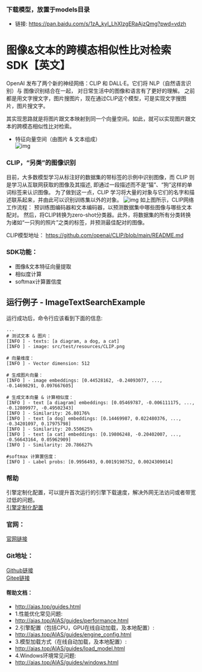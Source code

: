 
### 下载模型，放置于models目录
- 链接: https://pan.baidu.com/s/1zA_kyI_LhXIzgERaAjzQmg?pwd=vdzh

# 图像&文本的跨模态相似性比对检索 SDK【英文】
OpenAI 发布了两个新的神经网络：CLIP 和 DALL·E。它们将 NLP（自然语言识别）与 图像识别结合在一起，
对日常生活中的图像和语言有了更好的理解。
之前都是用文字搜文字，图片搜图片，现在通过CLIP这个模型，可是实现文字搜图片，图片搜文字。

其实现思路就是将图片跟文本映射到同一个向量空间。如此，就可以实现图片跟文本的跨模态相似性比对检索。
- 特征向量空间（由图片 & 文本组成）  
![img](https://aias-home.oss-cn-beijing.aliyuncs.com/AIAS/nlp_sdks/clip_Imagesearch.png)

### CLIP，“另类”的图像识别
目前，大多数模型学习从标注好的数据集的带标签的示例中识别图像，而 CLIP 则是学习从互联网获取的图像及其描述, 
即通过一段描述而不是“猫”、“狗”这样的单词标签来认识图像。
为了做到这一点，CLIP 学习将大量的对象与它们的名字和描述联系起来，并由此可以识别训练集以外的对象。
![img](https://aias-home.oss-cn-beijing.aliyuncs.com/AIAS/nlp_sdks/clip.png)
如上图所示，CLIP网络工作流程： 预训练图编码器和文本编码器，以预测数据集中哪些图像与哪些文本配对。
然后，将CLIP转换为zero-shot分类器。此外，将数据集的所有分类转换为诸如“一只狗的照片”之类的标签，并预测最佳配对的图像。

CLIP模型地址：
https://github.com/openai/CLIP/blob/main/README.md

### SDK功能：
-  图像&文本特征向量提取
-  相似度计算
-  softmax计算置信度

## 运行例子 - ImageTextSearchExample
运行成功后，命令行应该看到下面的信息:
```text
...
# 测试文本 & 图片：
[INFO ] - texts: [a diagram, a dog, a cat]
[INFO ] - image: src/test/resources/CLIP.png

# 向量维度：
[INFO ] - Vector dimension: 512

# 生成图片向量：
[INFO ] - image embeddings: [0.44528162, -0.24093077, ..., -0.14698291, 0.097667605]

# 生成文本向量 & 计算相似度：
[INFO ] - text [a diagram] embeddings: [0.05469787, -0.006111175, ..., -0.12809977, -0.49502343]
[INFO ] - Similarity: 26.80176%
[INFO ] - text [a dog] embeddings: [0.14469987, 0.022480376, ..., -0.34201097, 0.17975798]
[INFO ] - Similarity: 20.550625%
[INFO ] - text [a cat] embeddings: [0.19806248, -0.20402007, ..., -0.56643164, 0.05962909]
[INFO ] - Similarity: 20.786627%

#softmax 计算置信度：
[INFO ] - Label probs: [0.9956493, 0.0019198752, 0.0024309014]

```

### 帮助 
引擎定制化配置，可以提升首次运行的引擎下载速度，解决外网无法访问或者带宽过低的问题。         
[引擎定制化配置](http://aias.top/engine_cpu.html)

### 官网：
[官网链接](http://www.aias.top/)

### Git地址：   
[Github链接](https://github.com/mymagicpower/AIAS)    
[Gitee链接](https://gitee.com/mymagicpower/AIAS)   


#### 帮助文档：
- http://aias.top/guides.html
- 1.性能优化常见问题:
- http://aias.top/AIAS/guides/performance.html
- 2.引擎配置（包括CPU，GPU在线自动加载，及本地配置）:
- http://aias.top/AIAS/guides/engine_config.html
- 3.模型加载方式（在线自动加载，及本地配置）:
- http://aias.top/AIAS/guides/load_model.html
- 4.Windows环境常见问题:
- http://aias.top/AIAS/guides/windows.html